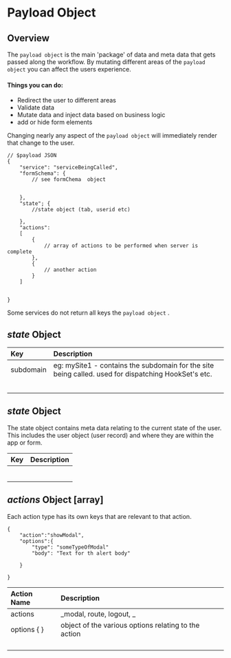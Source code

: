 # Payload Object

## Overview

The `payload object` is the main 'package' of data and meta data that gets passed along the workflow. By mutating different areas of the `payload object` you can affect the users experience.

#### Things you can do:

* Redirect the user to different areas 
* Validate data
* Mutate data and inject data based on business logic
* add or hide form elements

Changing nearly any aspect of the `payload object` will immediately render that change to the user.

```
// $payload JSON
{
    "service": "serviceBeingCalled",
    "formSchema": {
        // see formChema  object    


    },
    "state"; {
        //state object (tab, userid etc)

    },
    "actions": 
    [
        {
            // array of actions to be performed when server is complete
        },
        {
            // another action
        }
    ]


}
```

Some services do not return all keys  the `payload object` .

## _state_ Object

| Key | Description |
| :--- | :--- |
| subdomain | eg: mySite1 - contains the subdomain for the site being called. used for dispatching HookSet's etc. |
|  |  |
|  |  |
|  |  |
|  |  |
|  |  |

## _state_ Object

The state object contains meta data relating to the current state of the user. This includes the user object \(user record\) and where they are within the app or form.

| Key | Description |
| :--- | :--- |
|  |  |
|  |  |
|  |  |
|  |  |
|  |  |
|  |  |

## _actions_ Object \[array\]

Each action type has its own keys that are relevant to that action.

```
{
    "action":"showModal",
    "options":{
        "type": "someTypeOfModal"
        "body": "Text for th alert body"

    }

}
```

| Action Name | Description |
| :--- | :--- |
| actions | _modal, route, logout, _ |
| options { } | object of the various options relating to the action |
|  |  |
|  |  |
|  |  |
|  |  |



